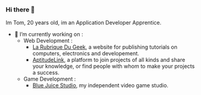 ### Hi there 👋

Im Tom, 20 years old, im an Application Developer Apprentice.

- 🔭 I’m currently working on :
  - Web Development :
    - [La Rubrique Du Geek](https://larubriqueudgeek.fr), a website for publishing tutorials on computers, electronics and developement.
    - [AptitudeLink](), a platform to join projects of all kinds and share your knowledge, or find people with whom to make your projects a success.
  - Game Development :
    - [Blue Juice Studio](https://github.com/bluejuicestudio), my independent video game studio.
